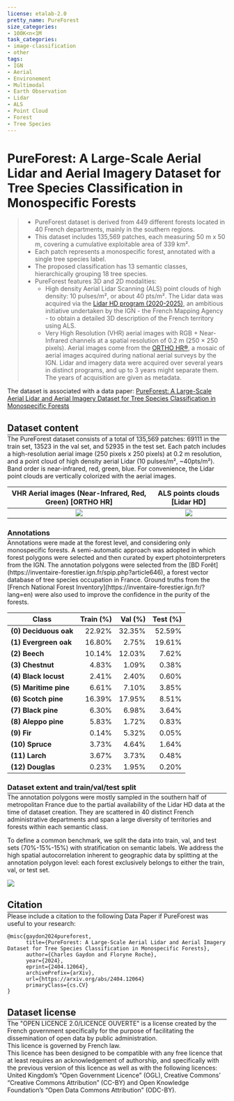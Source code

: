 ```yaml
---
license: etalab-2.0
pretty_name: PureForest
size_categories:
- 100K<n<1M
task_categories:
- image-classification
- other
tags:
- IGN
- Aerial
- Environement
- Multimodal
- Earth Observation
- Lidar
- ALS
- Point Cloud
- Forest
- Tree Species
---
```


# PureForest: A Large-Scale Aerial Lidar and Aerial Imagery Dataset for Tree Species Classification in Monospecific Forests

> - PureForest dataset is derived from 449 different forests located in 40 French departments, mainly in the southern regions. 
> - This dataset includes 135,569 patches, each measuring 50 m x 50 m, covering a cumulative exploitable area of 339 km². 
> - Each patch represents a monospecific forest, annotated with a single tree species label.
> - The proposed classification has 13 semantic classes, hierarchically grouping 18 tree species. 
> - PureForest features 3D and 2D modalities:
>   - High density Aerial Lidar Scanning (ALS) point clouds of high density: 10 pulses/m², or about 40 pts/m².
  The Lidar data was acquired via the [Lidar HD program (2020-2025)](https://geoservices.ign.fr/lidarhd), an ambitious initiative undertaken by the IGN - the French Mapping Agency - to obtain a detailed 3D description of the French territory using ALS.
>   - Very High Resolution (VHR) aerial images with RGB + Near-Infrared channels at a spatial resolution of 0.2 m (250 × 250 pixels).
  Aerial images come from the [ORTHO HR®](https://geoservices.ign.fr/bdortho), a mosaic of aerial images acquired during national aerial surveys by the IGN. 
  Lidar and imagery data were acquired over several years in distinct programs, and up to 3 years might separate them. The years of acquisition are given as metadata.  

The dataset is associated with a data paper: [PureForest: A Large-Scale Aerial Lidar and Aerial Imagery Dataset for Tree Species Classification in Monospecific Forests](https://arxiv.org/abs/2404.12064)

## Dataset content
<hr style='margin-top:-1em; margin-bottom:0' />
The PureForest dataset consists of a total of 135,569 patches: 69111 in the train set, 13523 in the val set, and 52935 in the test set.
Each patch includes a high-resolution aerial image (250 pixels x 250 pixels) at 0.2 m resolution, and a point cloud of high density aerial Lidar (10 pulses/m², ~40pts/m²).
Band order is near-infrared, red, green, blue. For convenience, the Lidar point clouds are vertically colorized with the aerial images.


VHR Aerial images (Near-Infrared, Red, Green) [ORTHO HR]       |   ALS points clouds [Lidar HD]
:-------------------------:|:-------------------------:
![](./imagery_18_classes.png)  |  ![](./lidar_18_classes.png)

### Annotations
<hr style='margin-top:-1em; margin-bottom:0' />
Annotations were made at the forest level, and considering only monospecific forests. A semi-automatic approach was adopted in which forest polygons
were selected and then curated by expert photointerpreters from the IGN. The annotation polygons were selected from the [BD Forêt](https://inventaire-forestier.ign.fr/spip.php?article646), 
a forest vector database of tree species occupation in France. Ground truths from the [French National Forest Inventory](https://inventaire-forestier.ign.fr/?lang=en) 
were also used to improve the confidence in the purity of the forests.

| Class | Train (%) | Val (%) | Test (%) |
|-------|------------:|----------:|-----------:|
**(0) Deciduous oak**|22.92%|32.35%|52.59%
**(1) Evergreen oak**|16.80%|2.75%|19.61%
**(2) Beech**|10.14%|12.03%|7.62%
**(3) Chestnut**|4.83%|1.09%|0.38%
**(4) Black locust**|2.41%|2.40%|0.60%
**(5) Maritime pine**|6.61%|7.10%|3.85%
**(6) Scotch pine**|16.39%|17.95%|8.51%
**(7) Black pine**|6.30%|6.98%|3.64%
**(8) Aleppo pine**|5.83%|1.72%|0.83%
**(9) Fir**|0.14%|5.32%|0.05%
**(10) Spruce**|3.73%|4.64%|1.64%
**(11) Larch**|3.67%|3.73%|0.48%
**(12) Douglas**|0.23%|1.95%|0.20%

### Dataset extent and train/val/test split
<hr style='margin-top:-1em; margin-bottom:0' />
The annotation polygons were mostly sampled in the southern half of metropolitan France due to the partial availability of the Lidar HD data at the time of dataset creation. 
They are scattered in 40 distinct French administrative departments and span a large diversity of territories and forests within each semantic class.

To define a common benchmark, we split the data into train, val, and test sets (70%-15%-15%) with stratification on semantic labels. 
We address the high spatial autocorrelation inherent to geographic data by splitting at the annotation polygon level: 
each forest exclusively belongs to either the train, val, or test set.

![](./dataset_extent_map.excalidraw.png)

## Citation
<hr style='margin-top:-1em; margin-bottom:0' />
Please include a citation to the following Data Paper if PureForest was useful to your research:

```
@misc{gaydon2024pureforest,
      title={PureForest: A Large-Scale Aerial Lidar and Aerial Imagery Dataset for Tree Species Classification in Monospecific Forests}, 
      author={Charles Gaydon and Floryne Roche},
      year={2024},
      eprint={2404.12064},
      archivePrefix={arXiv},
      url={https://arxiv.org/abs/2404.12064}
      primaryClass={cs.CV}
}
```


## Dataset license
<hr style='margin-top:-1em; margin-bottom:0' />
The "OPEN LICENCE 2.0/LICENCE OUVERTE" is a license created by the French government specifically for the purpose of facilitating the dissemination of open data by public administration.<br/>
This licence is governed by French law.<br/>
This licence has been designed to be compatible with any free licence that at least requires an acknowledgement of authorship, and specifically with the previous version of this licence as well as with the following licences: United Kingdom’s “Open Government Licence” (OGL), Creative Commons’ “Creative Commons Attribution” (CC-BY) and Open Knowledge Foundation’s “Open Data Commons Attribution” (ODC-BY).